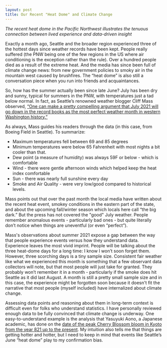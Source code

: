 ```yaml
---
layout: post
title: Our Recent "Heat Dome" and Climate Change
---
```


*The recent heat dome in the Pacific Northwest illustrates the tenuous connection between lived experience and data-driven insight*

<!--excerpt--> 

Exactly a month ago, Seattle and the broader region experienced three of the hottest days since weather records have been kept. People really suffered (the PNW being one of the few regions in the US where air conditioning is the exception rather than the rule). Over a hundred people died as a result of the extreme heat. And the media has since been full of climate change news: from new government policies to smoky air in the mountain west caused by brushfires. The “heat dome” is also still a conversation piece when you run into friends and acquaintances.

So, how has the summer actually been since late June? July has been dry and sunny, typical for summers in the PNW, with temperatures just a tad below normal. In fact, as Seattle’s renowned weather blogger Cliff Mass observed, [“One can make a pretty compelling argument that July 2021 will go down in the record books as the most perfect weather month in western Washington history.”](https://cliffmass.blogspot.com/2021/07/the-most-perfect-weather-month-in.html)

As always, Mass guides his readers through the data (in this case, from Boeing Field in Seattle). To summarize:
- Maximum temperatures fell between 69 and 85 degrees
- Minimum temperatures were below 65 Fahrenheit with most nights a bit cooler than that.
- Dew point (a measure of humidity) was always 59F or below - which is comfortable
- Wind - there were  gentle afternoon winds which helped keep the heat index comfortable
- Sun - there was nearly full sunshine every day
- Smoke and Air Quality - were very low/good compared to historical levels.

Mass points out that over the past month the local media have written about the recent heat event, smokey conditions in the eastern part of the state, and about the upcoming fall/winter season which locals here call “the big dark.”  But the press has not covered the "good" July weather. People remember anomalous events - particularly bad ones - but quite literally don’t notice when things are uneventful (or even “perfect”).

Mass's observations about summer 2021 expose a gap between the way that people experience events versus how they understand data. Experience leaves the most vivid imprint. People will be talking about the three heat-dome days for a long time: I know I won’t soon forget them. However, three scorching days is a tiny sample size. Consistent fair weather like what we experienced this month is something that a few  observant data collectors will note, but that most people will just take for granted. They probably won’t remember it in a month - particularly if the smoke does hit Seattle as it did last August. A month is still a pretty small sample size and in this case, the experience might be forgotten soon because it doesn't fit the narrative that most people (myself included) have internalized about climate change.

Assessing  data points and reasoning about them in long-term context is difficult even for folks who understand statistics. I have personally reviewed enough data to be fully convinced that climate change is underway. One easy-to-understand example is the analysis that Yasuyuki Aono, a Japanese academic, has done on the [date of the peak Cherry Blossom bloom in Kyoto from the year 821 up to the present](https://www.bbc.com/news/world-asia-56574142). My intuition also tells me that things are getting hotter and hotter, but I need to keep in mind that events like Seattle’s June “heat dome” play to my confirmation bias.


